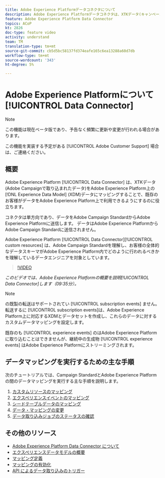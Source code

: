 ```yaml
---
title: Adobe Experience Platformデータコネクタについて
description: Adobe Experience Platformデータコネクタは、XTKデータ(キャンペーンで取り込まれたデータ)をAdobe Experience Platform上のエクスペリエンスデータモデル(XDM)データにマッピングすることで、既存のお客様がAdobe Experience Platform上でデータを利用できるようにします。
feature: Adobe Experience Platform Data Connector
topics: ACoP
kt: 2826
doc-type: feature video
activity: understand
team: TM
translation-type: tm+mt
source-git-commit: cb5d5bc58137fd374eafe165c6ea13288a60d7db
workflow-type: tm+mt
source-wordcount: '343'
ht-degree: 5%

---
```



# Adobe Experience Platformについて [!UICONTROL Data Connector]

>[!NOTE]
>
>この機能は現在ベータ版であり、予告なく頻繁に更新や変更が行われる場合があります。
>
>この機能を実装する予定がある [!UICONTROL Adobe Customer Support] 場合は、ご連絡ください。

## 概要

Adobe Experience Platform [!UICONTROL Data Connector] は、XTKデータ(Adobe Campaignで取り込まれたデータ)をAdobe Experience Platform上の [!DNL Experience Data Model] (XDM)データにマッピングすることで、既存のお客様がデータをAdobe Experience Platform上で利用できるようにするのに役立ちます。

コネクタは単方向であり、データをAdobe Campaign StandardからAdobe Experience Platformに送信します。 データはAdobe Experience PlatformからAdobe Campaign Standardに送信されません。

Adobe Experience Platform [!UICONTROL Data Connector][!UICONTROL custom resources] は、Adobe Campaign Standardを理解し、お客様の全体的なデータスキーマがAdobe Experience Platform内でどのように行われるべきかを理解しているデータエンジニアを対象としています。

>[!VIDEO](https://video.tv.adobe.com/v/27304?quality=12)

*このビデオでは、Adobe Experience Platformの概要を説明[!UICONTROL Data Connector]します（09:35分）。*

>[!NOTE]
>
>の既製の転送はサポートされてい [!UICONTROL subscription events] ません。 転送するに [!UICONTROL subscription events]は、Adobe Experience Platform上に対応するXDMとデータセットを作成し、これらのデータに対するカスタムデータマッピングを設定します。
>
>既存のも [!UICONTROL experience events] のはAdobe Experience Platformに取り込むことはできませんが、継続中の生成物 [!UICONTROL experience events] はAdobe Experience Platformにストリーミングされます。

## データマッピングを実行するための主な手順

次のチュートリアルでは、Campaign StandardとAdobe Experience Platformの間のデータマッピングを実行する主な手順を説明します。

1. [カスタムリソースのマッピング](/help/administrating/adobe-experience-platform-data-connector/mapping-custom-resources.md)
2. [エクスペリエンスイベントのマッピング](/help/administrating/adobe-experience-platform-data-connector/mapping-experience-events.md)
3. [シードテーブルデータのマッピング](/help/administrating/adobe-experience-platform-data-connector/mapping-seed-table-data.md)
4. [データ・マッピングの変更](/help/administrating/adobe-experience-platform-data-connector/modifying-data-mapping.md)
5. [データ取り込みジョブのステータスの確認](/help/administrating/adobe-experience-platform-data-connector/checking-status-of-data-ingestion-jobs.md)

## その他のリソース

* [Adobe Experience Platform Data Connector について](https://docs.adobe.com/content/help/en/campaign-standard/using/administrating/mapping-campaign-and-aep-data/aep-about-data-connector.html)
* [エクスペリエンスデータモデルの概要](https://docs.adobe.com/content/help/en/campaign-standard/using/administrating/mapping-campaign-and-aep-data/aep-data-model-overview.html)
* [マッピング定義](https://docs.adobe.com/content/help/en/campaign-standard/using/administrating/mapping-campaign-and-aep-data/aep-mapping-definition.html)
* [マッピングの有効化](https://docs.adobe.com/content/help/en/campaign-standard/using/administrating/mapping-campaign-and-aep-data/aep-mapping-activation.html)
* [API によるデータ取り込みのトリガー](https://docs.adobe.com/content/help/en/campaign-standard/using/administrating/mapping-campaign-and-aep-data/aep-triggering-data-ingestion.html)
